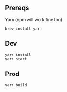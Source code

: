 ## Prereqs
Yarn (npm will work fine too)
```
brew install yarn
```

## Dev
```
yarn install
yarn start
```

## Prod
```
yarn build
```

